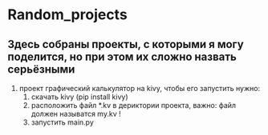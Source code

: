 # Random_projects
## Здесь собраны проекты, с которыми я могу поделится, но при этом их сложно назвать серьёзными

1. проект графический калькулятор на kivy, чтобы его запустить нужно:
   1. скачать kivy (pip install kivy)
   2. расположить файл *.kv в дериктории проекта, важно: файл должен называтся my.kv !
   3. запустить main.py
